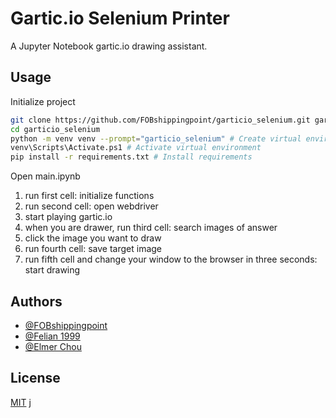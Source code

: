 # Gartic.io Selenium Printer

A Jupyter Notebook gartic.io drawing assistant.

## Usage

Initialize project

```sh
git clone https://github.com/FOBshippingpoint/garticio_selenium.git garticio_selenium
cd garticio_selenium
python -m venv venv --prompt="garticio_selenium" # Create virtual environment
venv\Scripts\Activate.ps1 # Activate virtual environment
pip install -r requirements.txt # Install requirements
```

Open main.ipynb

1. run first cell: initialize functions
2. run second cell: open webdriver
3. start playing gartic.io
4. when you are drawer, run third cell: search images of answer
5. click the image you want to draw
6. run fourth cell: save target image
7. run fifth cell and change your window to the browser in three seconds: start drawing

## Authors

- [@FOBshippingpoint](https://www.github.com/FOBshippingpoint)
- [@Felian 1999](https://github.com/Felian1999)
- [@Elmer Chou](https://github.com/elmerchou)

## License

[MIT](https://choosealicense.com/licenses/mit/)
j
